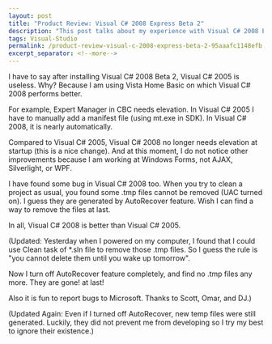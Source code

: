 ```yaml
---
layout: post
title: "Product Review: Visual C# 2008 Express Beta 2"
description: "This post talks about my experience with Visual C# 2008 Express Beta 2."
tags: Visual-Studio
permalink: /product-review-visual-c-2008-express-beta-2-95aaafc1148efb
excerpt_separator: <!--more-->
---
```

I have to say after installing Visual C# 2008 Beta 2, Visual C# 2005 is useless. Why? Because I am using Vista Home Basic on which Visual C# 2008 performs better.
<!--more-->

For example, Expert Manager in CBC needs elevation. In Visual C# 2005 I have to manually add a manifest file (using mt.exe in SDK). In Visual C# 2008, it is nearly automatically.

Compared to Visual C# 2005, Visual C# 2008 no longer needs elevation at startup (this is a nice change). And at this moment, I do not notice other improvements because I am working at Windows Forms, not AJAX, Silverlight, or WPF.

I have found some bug in Visual C# 2008 too. When you try to clean a project as usual, you found some .tmp files cannot be removed (UAC turned on). I guess they are generated by AutoRecover feature. Wish I can find a way to remove the files at last.

In all, Visual C# 2008 is better than Visual C# 2005.

(Updated: Yesterday when I powered on my computer, I found that I could use Clean task of *.sln file to remove those .tmp files. So I guess the rule is "you cannot delete them until you wake up tomorrow".

Now I turn off AutoRecover feature completely, and find no .tmp files any more. They are gone! at last!

Also it is fun to report bugs to Microsoft. Thanks to Scott, Omar, and DJ.)

(Updated Again: Even if I turned off AutoRecover, new temp files were still generated. Luckily, they did not prevent me from developing so I try my best to ignore their existence.)
